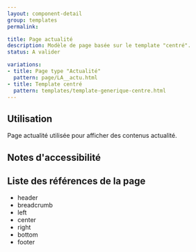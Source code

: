 ```yaml
---
layout: component-detail
group: templates
permalink:

title: Page actualité
description: Modèle de page basée sur le template "centré".
status: A valider

variations:
- title: Page type "Actualité"
  pattern: page/LA__actu.html
- title: Template centré
  pattern: templates/template-generique-centre.html
---
```

## Utilisation

Page actualité utilisée pour afficher des contenus actualité.

## Notes d'accessibilité



## Liste des références de la page

* header
* breadcrumb
* left
* center
* right
* bottom
* footer

